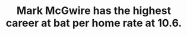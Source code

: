 ---
title:      
  - Mark McGwire has the highest career at bat per home rate at 10.6.
secondary:
  - The next highest belongs to Babe Ruth at 11.7.
reference:
  - http://www.baseball-reference.com/leaders/at_bats_per_home_run_career.shtml
---